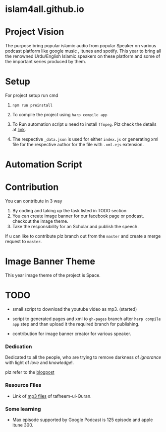 # islam4all.github.io

# Project Vision
The purpose bring popular islamic audio from popular Speaker on various podcast platform like google music , itunes and spotify.
This year to bring all the renowned Urdu/English Islamic speakers on these platform and some of the important series produced by them.

# Setup
For project setup run cmd
1. `npm run preinstall`

2. To compile the project using `harp compile app`

3. To Run automation script u need to install `ffmpeg`. Plz check the details at [link](https://www.ffmpeg.org/download.html#).

4. The respective `_data.json` is used for either `index.js` or generating xml file for the respective author for the file with `.xml.ejs` extension. 


# Automation Script



# Contribution
You can contribute in 3 way

1. By coding and taking up the task listed in TODO section
2. You can create image banner for our facebook page or podcast. checkout the image theme.
3. Take the responsibility for an Scholar and publish the speech.

If u can like to contribute plz branch out from the `master` and create a merge request to `master`.

# Image Banner Theme
This year image theme of the project is Space.

# TODO

* small script to download the youtube video as mp3. (started)

* script to generated pages and xml to `gh-pages` branch after `harp compile app` step and than upload it the required branch for publishing.

* contribution for image banner creator for various speaker.

### Dedication
Dedicated to all the people, who are trying to remove darkness of *ignorance* with light of *love* and *knowledge*!.

plz refer to the [blogpost](https://dev.to/codemouse92/self-hosting-a-podcast-4b3f)

### Resource Files
 * Link of [mp3 files](./automation/docs/tafheem_ul_quran.md) of tafheem-ul-Quran.
 
 
 ### Some learning 
 * Max episode supported by Google Podcast is 125 episode and apple itune 300.
